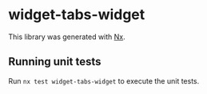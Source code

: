 # widget-tabs-widget

This library was generated with [Nx](https://nx.dev).

## Running unit tests

Run `nx test widget-tabs-widget` to execute the unit tests.
